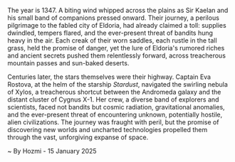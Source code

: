 
The year is 1347.  A biting wind whipped across the plains as Sir Kaelan and his small band of companions pressed onward. Their journey, a perilous pilgrimage to the fabled city of Eldoria, had already claimed a toll: supplies dwindled, tempers flared, and the ever-present threat of bandits hung heavy in the air.  Each creak of their worn saddles, each rustle in the tall grass, held the promise of danger, yet the lure of Eldoria's rumored riches and ancient secrets pushed them relentlessly forward, across treacherous mountain passes and sun-baked deserts.

Centuries later, the stars themselves were their highway. Captain Eva Rostova, at the helm of the starship *Stardust*, navigated the swirling nebula of Xylos, a treacherous shortcut between the Andromeda galaxy and the distant cluster of Cygnus X-1. Her crew, a diverse band of explorers and scientists, faced not bandits but cosmic radiation, gravitational anomalies, and the ever-present threat of encountering unknown, potentially hostile, alien civilizations.  The journey was fraught with peril, but the promise of discovering new worlds and uncharted technologies propelled them through the vast, unforgiving expanse of space.

~ By Hozmi - 15 January 2025

